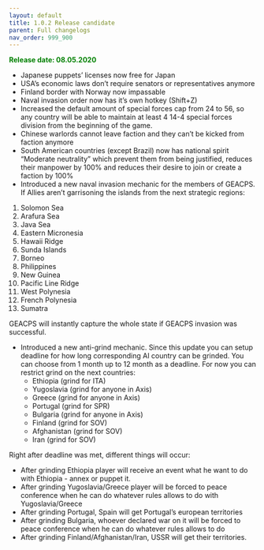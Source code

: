 ```yaml
---
layout: default
title: 1.0.2 Release candidate
parent: Full changelogs
nav_order: 999_900
---
```


<p style="color: green; font-weight: bold">Release date: 08.05.2020</p>

* Japanese puppets’ licenses now free for Japan
* USA’s economic laws don’t require senators or representatives anymore
* Finland border with Norway now impassable
* Naval invasion order now has it’s own hotkey (Shift+Z)
* Increased the default amount of special forces cap from 24 to 56, so any country will be able to maintain at least 
 4 14-4 special forces division from the beginning of the game. 
* Chinese warlords cannot leave faction and they can’t be kicked from faction anymore
* South American countries (except Brazil) now has national spirit “Moderate neutrality” which prevent them from 
 being justified, reduces their manpower by 100% and reduces their desire to join or create a faction by 100%
* Introduced a new naval invasion mechanic for the members of GEACPS. If Allies aren’t garrisoning the islands from the next strategic regions: 
1. Solomon Sea
2. Arafura Sea
3. Java Sea
4. Eastern Micronesia
5. Hawaii Ridge
6. Sunda Islands
7. Borneo
8. Philippines
9. New Guinea
10. Pacific Line Ridge
11. West Polynesia
12. French Polynesia
13. Sumatra 

GEACPS will instantly capture the whole state if GEACPS invasion was successful. 


* Introduced a new anti-grind mechanic. Since this update you can setup deadline for how long corresponding AI country can be grinded. You can choose from 1 month up to 12 month as a deadline. For now you can restrict grind on the next countries:
   * Ethiopia (grind for ITA)
   * Yugoslavia (grind for anyone in Axis)
   * Greece (grind for anyone in Axis)
   * Portugal (grind for SPR)
   * Bulgaria (grind for anyone in Axis)
   * Finland (grind for SOV)
   * Afghanistan (grind for SOV)
   * Iran (grind for SOV)

Right after deadline was met, different things will occur:
  * After grinding Ethiopia player will receive an event what he want to do with Ethiopia - annex or puppet it.
  * After grinding Yugoslavia/Greece player will be forced to peace conference when he can do whatever rules allows to do with Yugoslavia/Greece
  * After grinding Portugal, Spain will get Portugal’s european territories
  * After grinding Bulgaria, whoever declared war on it will be forced to peace conference when he can do whatever rules allows to do
  * After grinding Finland/Afghanistan/Iran, USSR will get their territories.


